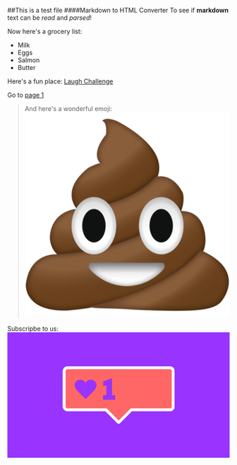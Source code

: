 ##This is a test file
####Markdown to HTML Converter
To see if **markdown** text can be _read_ and _parsed_!

Now here's a grocery list:

* Milk
* Eggs
* Salmon
* Butter

Here's a fun place: [Laugh Challenge](https://www.youtube.com/watch?v=eHl7jMIFDpU)

Go to [page 1](page1.html)

>And here's a wonderful emoji: ![poop emoji](assets/poop_emoji.png)

Subscripbe to us: ![subscribe](assets/subscribe.gif)
